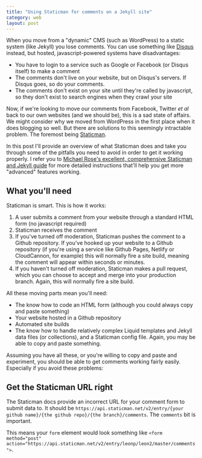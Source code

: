 ```yaml
---
title: "Using Staticman for comments on a Jekyll site"
category: web
layout: post
---
```


When you move from a "dynamic" CMS (such as WordPress) to a static system (like Jekyll) you lose comments. You can use something like [Disqus](https://disqus.com/) instead, but hosted, javascript-powered systems have disadvantages:

- You have to login to a service such as Google or Facebook (or Disqus itself) to make a comment
- The comments don't live on your website, but on Disqus's servers. If Disqus goes, so do your comments.
- The comments don't exist on your site until they're called by javascript, so they don't exist to search engines when they crawl your site

Now, if we're looking to move our comments from Facebook, Twitter <i>et al</i> back to our own websites (and we should be), this is a sad state of affairs. We might consider why we moved from WordPress in the first place when it does blogging so well. But there are solutions to this seemingly intractable problem. The foremost being [Staticman](https://staticman.net).

In this post I'll provide an overview of what Staticman does and take you through some of the pitfalls you need to avoid in order to get it working properly. I refer you to [Michael Rose's excellent, comprehensive Staticman and Jekyll guide](https://mademistakes.com/articles/improving-jekyll-static-comments/) for more detailed instructions that'll help you get more "advanced" features working.

## What you'll need

Staticman is smart. This is how it works:

1. A user submits a comment from your website through a standard HTML form (no javascript required)
2. Staticman receives the comment
3. If you've turned off moderation, Staticman pushes the comment to a Github repository. If you've hooked up your website to a Github repository (if you're using a service like Github Pages, Netlify or CloudCannon, for example) this will normally fire a site build, meaning the comment will appear within seconds or minutes.
4. If you haven't turned off moderation, Staticman makes a pull request, which you can choose to accept and merge into your production branch. Again, this will normally fire a site build.

All these moving parts mean you'll need:

- The know how to code an HTML form (although you could always copy and paste something)
- Your website hosted in a Github repository
- Automated site builds
- The know how to handle relatively complex Liquid templates and Jekyll data files (or collections), and a Staticman config file. Again, you may be able to copy and paste something.

Assuming you have all these, or you're willing to copy and paste and experiment, you should be able to get comments working fairly easily. Especially if you avoid these problems:

## Get the Staticman URL right

The Staticman docs provide an incorrect URL for your comment form to submit data to. It should be `https://api.staticman.net/v2/entry/{your github name}/{the github repo}/{the branch}/comments`. The `comments` bit is important.

This means your `form` element would look something like `<form method="post" action="https://api.staticman.net/v2/entry/leonp/leon2/master/comments">`.
